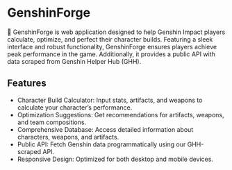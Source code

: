 # GenshinForge

🌌 GenshinForge is web application designed to help Genshin Impact players calculate, optimize, and perfect their character builds. Featuring a sleek interface and robust functionality, GenshinForge ensures players achieve peak performance in the game. Additionally, it provides a public API with data scraped from Genshin Helper Hub (GHH).

## Features
- Character Build Calculator: Input stats, artifacts, and weapons to calculate your character’s performance.
- Optimization Suggestions: Get recommendations for artifacts, weapons, and team compositions.
- Comprehensive Database: Access detailed information about characters, weapons, and artifacts.
- Public API: Fetch Genshin data programmatically using our GHH-scraped API.
- Responsive Design: Optimized for both desktop and mobile devices.